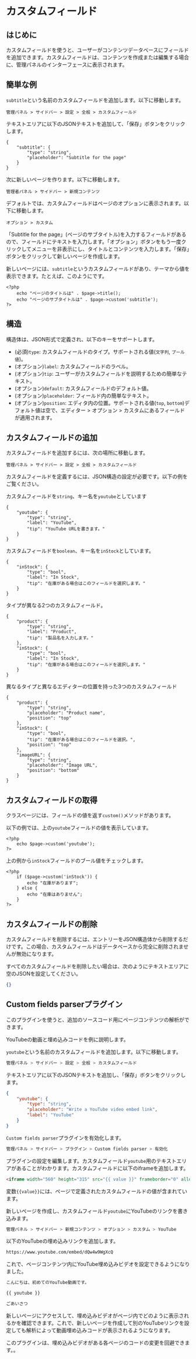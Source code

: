 # カスタムフィールド
<!-- position: 7 -->

<h2 id="introduction">はじめに</h2>

カスタムフィールドを使うと、ユーザーがコンテンツデータベースにフィールドを追加できます。カスタムフィールドは、コンテンツを作成または編集する場合に、管理パネルのインターフェースに表示されます。

<h2 id="quick-example">簡単な例</h2>

 `subtitle`という名前のカスタムフィールドを追加します。以下に移動します。
```
管理パネル > サイドバー > 設定 > 全般 > カスタムフィールド
```

テキストエリアに以下のJSONテキストを追加して、「保存」ボタンをクリックします。
```
{
    "subtitle": {
        "type": "string",
        "placeholder": "Subtitle for the page"
    }
}
```

次に新しいページを作ります。以下に移動します。
```
管理者パネル > サイドバー > 新規コンテンツ
```

デフォルトでは、カスタムフィールドはページのオプションに表示されます。以下に移動します。
```
オプション > カスタム
```

「Subtitle for the page」(ページのサブタイトル)を入力するフィールドがあるので、フィールドにテキストを入力します。「オプション」ボタンをもう一度クリックしてメニューを非表示にし、タイトルとコンテンツを入力します。「保存」ボタンをクリックして新しいページを作成します。

新しいページには、`subtitle`というカスタムフィールドがあり、テーマから値を表示できます。たとえば、このようにです。
```
<?php
	echo "ページのタイトルは" . $page->title();
	echo "ページのサブタイトルは" . $page->custom('subtitle');
?>
```

<h2 id="structure">構造</h2>

構造体は、JSON形式で定義され、以下のキーをサポートします。
- (必須)`type`: カスタムフィールドのタイプ。サポートされる値(`文字列`, `ブール値`)。
- (オプション)`label`: カスタムフィールドのラベル。
- (オプション)`tip`: ユーザーがカスタムフィールドを説明するための簡単なテキスト。
- (オプション)`default`: カスタムフィールドのデフォルト値。
- (オプション)`placeholder`: フィールド内の簡単なテキスト。
- (オプション)`position`: エディタ内の位置。サポートされる値(`top`, `bottom`)デフォルト値は空で、エディター > オプション > カスタムにあるフィールドが適用されます。

<h2 id="add-custom-fields">カスタムフィールドの追加</h2>

カスタムフィールドを追加するには、次の場所に移動します。
```
管理パネル > サイドバー > 設定 > 全般 > カスタムフィールド
```

カスタムフィールドを定義するには、JSON構造の設定が必要です。以下の例をご覧ください。

カスタムフィールドを`string`、キー名を`youtube`としています
```
{
    "youtube": {
        "type": "string",
        "label": "YouTube",
        "tip": "YouTube URLを書きます。"
    }
}
```

カスタムフィールドを`boolean`、キー名を`inStock`としています。
```
{
    "inStock": {
        "type": "bool",
        "label": "In Stock",
        "tip": "在庫がある場合はこのフィールドを選択します。"
    }
}
```

タイプが異なる2つのカスタムフィールド。
```
{
    "product": {
        "type": "string",
        "label": "Product",
        "tip": "製品名を入力します。"
    },
    "inStock": {
        "type": "bool",
        "label": "In Stock",
        "tip": "在庫がある場合はこのフィールドを選択します。"
    }
}
```

異なるタイプと異なるエディターの位置を持った3つのカスタムフィールド
```
{
    "product": {
        "type": "string",
		"placeholder": "Product name",
		"position": "top"
    },
    "inStock": {
        "type": "bool",
        "tip": "在庫がある場合はこのフィールドを選択。",
		"position": "top"
    },
    "imageURL": {
        "type": "string",
		"placeholder": "Image URL",
		"position": "bottom"
    }
}
```

<h2 id="get-custom-field">カスタムフィールドの取得</h2>

クラスページには、フィールドの値を返す`custom()`メソッドがあります。

以下の例では、上の`youtube`フィールドの値を表示しています。
```
<?php
    echo $page->custom('youtube');
?>
```

上の例から`inStock`フィールドのブール値をチェックします。
```
<?php
    if ($page->custom('inStock')) {
        echo "在庫があります";
    } else {
        echo "在庫はありません";
    }
?>
```

<h2 id="delete-custom-field">カスタムフィールドの削除</h2>

カスタムフィールドを削除するには、エントリーをJSON構造体から削除するだけです。この場合、カスタムフィールドはデータベースから完全に削除されませんが無効になります。

すべてのカスタムフィールドを削除したい場合は、次のようにテキストエリアに空のJSONを設定してください。
```json
{}
```

<h2 id="plugin-custom-fields-parser">Custom fields parserプラグイン</h2>

このプラグインを使うと、追加のソースコード用にページコンテンツの解析ができます。

YouTubeの動画と埋め込みコードを例に説明します。

`youtube`という名前のカスタムフィールドを追加します。以下に移動します。
```bash
管理パネル > サイドバー > 設定 > 全般 > カスタムフィールド
```

テキストエリアに以下のJSONテキストを追加し、「保存」ボタンをクリックします。
```json
{
    "youtube": {
        "type": "string",
        "placeholder": "Write a YouTube video embed link",
		"label": "YouTube"
    }
}
```

`Custom fields parser`プラグインを有効化します。
```bash
管理パネル > サイドバー > プラグイン > Custom fields parser > 有効化
```

プラグインの設定を編集します。カスタムフィールド`youtube`用のテキストエリアがあることがわかります。カスタムフィールドに以下のiframeを追加します。
```html
<iframe width="560" height="315" src="{{ value }}" frameborder="0" allow="autoplay" allowfullscreen></iframe>
```

変数`{{value}}`には、ページで定義されたカスタムフィールドの値が含まれています。

新しいページを作成し、カスタムフィールド`youtube`にYouTubeのリンクを書き込みます。
```bash
管理パネル > サイドバー > 新規コンテンツ > オプション > カスタム > YouTube
```

以下のYouTubeの埋め込みリンクを追加します。
```bash
https://www.youtube.com/embed/dQw4w9WgXcQ
```

これで、ページコンテンツ内にYouTube埋め込みビデオを設定できるようになりました。
```bash
こんにちは、初めてのYouTube動画です。

{{ youtube }}

ごあいさつ
```

新しいページにアクセスして、埋め込みビデオがページ内でどのように表示されるかを確認できます。これで、新しいページを作成して別のYouTubeリンクを設定しても解析によって動画埋め込みコードが表示されるようになります。

このプラグインは、埋め込みビデオがある各ページのコードの変更を回避できます。。
